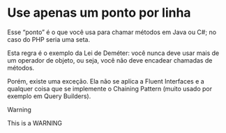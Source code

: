 # Use apenas um ponto por linha

Esse “ponto” é o que você usa para chamar métodos em Java ou C#; no caso do PHP seria uma seta.

Esta regra é o exemplo da Lei de Deméter: você nunca deve usar mais de um operador de objeto, ou seja, você não deve encadear chamadas de métodos.

Porém, existe uma exceção. Ela não se aplica a Fluent Interfaces e a qualquer coisa que se implemente o Chaining Pattern (muito usado por exemplo em Query Builders).

> [!WARNING]
> This is a WARNING
